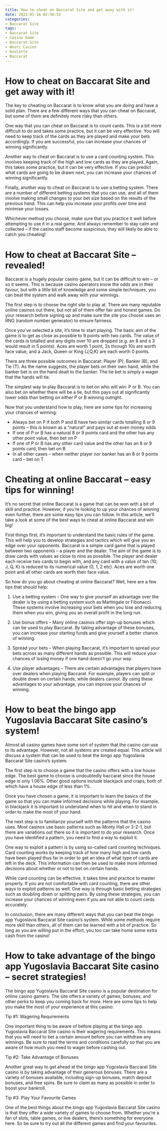 ```yaml
---
title: How to cheat on Baccarat Site and get away with it! 
date: 2023-01-16 02:50:52
categories:
- Baccarat Site
tags:
- Baccarat Site
- Casino Game
- Baccarat Site
- Woori Casino
- Roulette
- Baccarat
---
```



#  How to cheat on Baccarat Site and get away with it! 

The key to cheating on Baccarat is to know what you are doing and have a solid plan. There are a few different ways that you can cheat on Baccarat, but some of them are definitely more risky than others. 

One way that you can cheat on Baccarat is to count cards. This is a bit more difficult to do and takes some practice, but it can be very effective. You will need to keep track of the cards as they are played and make your bets accordingly. If you are successful, you can increase your chances of winning significantly. 

Another way to cheat on Baccarat is to use a card counting system. This involves keeping track of the high and low cards as they are played. Again, this takes some practice, but it can be very effective. If you can predict what cards are going to be drawn next, you can increase your chances of winning significantly. 

Finally, another way to cheat on Baccarat is to use a betting system. There are a number of different betting systems that you can use, and all of them involve making small changes to your bet size based on the results of the previous hand. This can help you increase your profits over time and minimise your losses. 

Whichever method you choose, make sure that you practice it well before attempting to use it in a real game. And always remember to stay calm and collected – if the casino staff become suspicious, they will likely be able to catch you cheating!

#  How to cheat at Baccarat Site – revealed! 

Baccarat is a hugely popular casino game, but it can be difficult to win – or so it seems. This is because casino operators know the odds are in their favour, but with a little bit of knowledge and some simple techniques, you can beat the system and walk away with your winnings.

The first step is to choose the right site to play at. There are many reputable online casinos out there, but not all of them offer fair and honest games. Do your research before signing up and make sure the site you choose uses an RNG (random number generator) to ensure fairness.

Once you’ve selected a site, it’s time to start playing. The basic aim of the game is to get as close as possible to 9 points with two cards. The value of the cards is totalled and any digits over 10 are dropped (e.g. an 8 and a 3 would result in 5 points). Aces are worth 1 point, 2s through 10s are worth face value, and a Jack, Queen or King (J,Q,K) are each worth 0 points.

There are three possible outcomes in Baccarat: Player (P), Banker (B), and Tie (T). As the name suggests, the player bets on their own hand, while the banker bet is on the hand dealt to the banker. The tie bet is simply a wager that the hands will tie.

The simplest way to play Baccarat is to bet on who will win: P or B. You can also bet on whether there will be a tie, but this pays out at significantly lower odds than betting on either P or B winning outright.

Now that you understand how to play, here are some tips for increasing your chances of winning: 
- Always bet on P if both P and B have two similar cards totalling 8 or 9 points – this is known as a “natural” and pays out at even money odds 
- If one of P or B has a natural 8 or 9 points card and the other has any other point value, then bet on P 
- If one of P or B has any other card value and the other has an 8 or 9 points card, then bet on B 
- In all other cases – when neither player nor banker has an 8 or 9 points card – bet on T

#  Cheating at online Baccarat – easy tips for winning!

It’s no secret that online Baccarat is a game that can be won with a bit of skill and practice. However, if you’re looking to up your chances of winning even further, there are some easy tips you can follow. In this article, we’ll take a look at some of the best ways to cheat at online Baccarat and win big!

First things first, it’s important to understand the basic rules of the game. This will help you to develop strategies and tactics which will give you an edge over your opponents. Baccarat is a simple card game that is played between two opponents – a player and the dealer. The aim of the game is to draw cards with values as close to nine as possible. The player and dealer each receive two cards to begin with, and any card with a value of ten (10, J, Q, K) is reduced to its numerical value (0, 1, 2 etc). Aces are worth one point and all other cards are worth their face value.

So how do you go about cheating at online Baccarat? Well, here are a few tips that should help:

1) Use a betting system – One way to give yourself an advantage over the dealer is by using a betting system such as Martingale or Fibonacci. These systems involve increasing your bets when you lose and reducing them when you win, giving you an overall profit in the long run.

2) Use bonus offers – Many online casinos offer sign-up bonuses which can be used to play Baccarat. By taking advantage of these bonuses, you can increase your starting funds and give yourself a better chance of winning.

3) Spread your bets – When playing Baccarat, it’s important to spread your bets across as many different hands as possible. This will reduce your chances of losing money if one hand doesn’t go your way.

4) Use player advantages – There are certain advantages that players have over dealers when playing Baccarat. For example, players can split or double down on certain hands, while dealers cannot. By using these advantages to your advantage, you can improve your chances of winning.

#  How to beat the bingo app Yugoslavia Baccarat Site casino’s system!

Almost all casino games have some sort of system that the casino can use to its advantage. However, not all systems are created equal. This article will discuss a system that can be used to beat the bingo app Yugoslavia Baccarat Site casino’s system.

The first step is to choose a game that the casino offers with a low house edge. The best game to choose is undoubtedly baccarat since the house edge is only 1.06%. Other good options include blackjack and craps, both of which have a house edge of less than 1%.

Once you have chosen a game, it is important to learn the basics of the game so that you can make informed decisions while playing. For example, in blackjack it is important to understand when to hit and when to stand in order to make the most of your hand.

The next step is to familiarize yourself with the patterns that the casino uses. Most casinos use basic patterns such as Monty Hall or 3-2-1, but there are variations out there so it is important to do your research. Once you have identified a pattern, you need to find a way to exploit it.

One way to exploit a pattern is by using so-called card counting techniques. Card counting works by keeping track of how many high and low cards have been played thus far in order to get an idea of what type of cards are left in the deck. This information can then be used to make more informed decisions about whether or not to bet on certain hands.

While card counting can be effective, it takes time and practice to master properly. If you are not comfortable with card counting, there are other ways to exploit patterns as well. One way is through basic betting strategies such as doubling down or splitting pairs. By using these strategies, you can increase your chances of winning even if you are not able to count cards accurately.

In conclusion, there are many different ways that you can beat the bingo app Yugoslavia Baccarat Site casino’s system. While some methods require more skill than others, all of them can be learned with a bit of practice. So long as you are willing put in the effort, you too can take home some extra cash from the casino!

#  How to take advantage of the bingo app Yugoslavia Baccarat Site casino – secret strategies!

The bingo app Yugoslavia Baccarat Site casino is a popular destination for online casino gamers. The site offers a variety of games, bonuses, and other perks to keep you coming back for more. Here are some tips to help you make the most of your experience at this casino:

Tip #1: Wagering Requirements

One important thing to be aware of before playing at the bingo app Yugoslavia Baccarat Site casino is their wagering requirements. This means that you will need to bet a certain amount before you can withdraw any winnings. Be sure to read the terms and conditions carefully so that you are aware of how much you need to wager before cashing out.

Tip #2: Take Advantage of Bonuses

Another great way to get ahead at the bingo app Yugoslavia Baccarat Site casino is by taking advantage of their generous bonuses. There are a variety of bonuses available, including sign-up bonuses, match deposit bonuses, and free spins. Be sure to claim as many as possible in order to boost your bankroll.

Tip #3: Play Your Favourite Games

One of the best things about the bingo app Yugoslavia Baccarat Site casino is that they offer a wide variety of games to choose from. Whether you’re a fan of slots, table games, or live dealers, there’s something for everyone here. So be sure to try out all the different games and find your favourites.